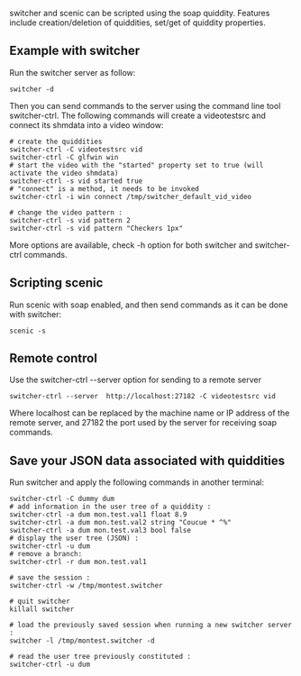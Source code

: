 switcher and scenic can be scripted using the soap quiddity. Features include creation/deletion of quiddities, set/get of quiddity properties.

## Example with switcher

Run the switcher server as follow:
```
switcher -d
```

Then you can send commands to the server using the command line tool switcher-ctrl. The following commands will create a videotestsrc and connect its shmdata into a video window:
```
# create the quiddities
switcher-ctrl -C videotestsrc vid
switcher-ctrl -C glfwin win
# start the video with the "started" property set to true (will activate the video shmdata)
switcher-ctrl -s vid started true
# "connect" is a method, it needs to be invoked
switcher-ctrl -i win connect /tmp/switcher_default_vid_video

# change the video pattern :
switcher-ctrl -s vid pattern 2
switcher-ctrl -s vid pattern "Checkers 1px"
```

More options are available, check -h option for both switcher and switcher-ctrl commands.

## Scripting scenic

Run scenic with soap enabled, and then send commands as it can be done with switcher: 
```
scenic -s
```

## Remote control

Use the switcher-ctrl --server option for sending to a remote server
```
switcher-ctrl --server  http://localhost:27182 -C videotestsrc vid
```

Where localhost can be replaced by the machine name or IP address of the remote server, and 27182 the port used by the server for receiving soap commands.

## Save your JSON data associated with quiddities
Run switcher and apply the following commands in another terminal: 
```
switcher-ctrl -C dummy dum
# add information in the user tree of a quiddity :
switcher-ctrl -a dum mon.test.val1 float 8.9
switcher-ctrl -a dum mon.test.val2 string "Coucue * ^%"
switcher-ctrl -a dum mon.test.val3 bool false
# display the user tree (JSON) :
switcher-ctrl -u dum
# remove a branch:
switcher-ctrl -r dum mon.test.val1
 
# save the session :
switcher-ctrl -w /tmp/montest.switcher
 
# quit switcher
killall switcher
 
# load the previously saved session when running a new switcher server :
switcher -l /tmp/montest.switcher -d
 
# read the user tree previously constituted :
switcher-ctrl -u dum
```
